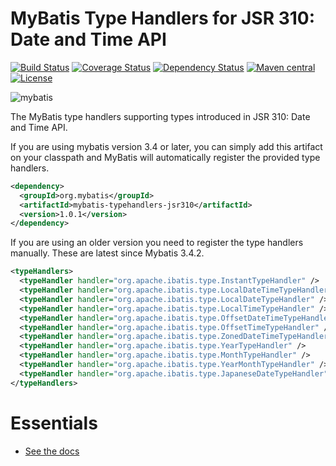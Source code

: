 # MyBatis Type Handlers for JSR 310: Date and Time API

[![Build Status](https://travis-ci.org/mybatis/typehandlers-jsr310.svg?branch=master)](https://travis-ci.org/mybatis/typehandlers-jsr310)
[![Coverage Status](https://coveralls.io/repos/github/mybatis/typehandlers-jsr310/badge.svg?branch=master)](https://coveralls.io/github/mybatis/typehandlers-jsr310?branch=master)
[![Dependency Status](https://www.versioneye.com/user/projects/56ef43cb35630e00388897bb/badge.svg?style=flat)](https://www.versioneye.com/user/projects/56ef43cb35630e00388897bb)
[![Maven central](https://maven-badges.herokuapp.com/maven-central/org.mybatis/mybatis-typehandlers-jsr310/badge.svg)](https://maven-badges.herokuapp.com/maven-central/org.mybatis/mybatis-typehandlers-jsr310)
[![License](http://img.shields.io/:license-apache-brightgreen.svg)](http://www.apache.org/licenses/LICENSE-2.0.html)

![mybatis](http://mybatis.github.io/images/mybatis-logo.png)

The MyBatis type handlers supporting types introduced in JSR 310: Date and Time API.

If you are using mybatis version 3.4 or later, you can simply add this artifact on your classpath and MyBatis will automatically register the provided type handlers.

```xml
<dependency>
  <groupId>org.mybatis</groupId>
  <artifactId>mybatis-typehandlers-jsr310</artifactId>
  <version>1.0.1</version>
</dependency>
```

If you are using an older version you need to register the type handlers manually.  These are latest since Mybatis 3.4.2.

```xml
<typeHandlers>
  <typeHandler handler="org.apache.ibatis.type.InstantTypeHandler" />
  <typeHandler handler="org.apache.ibatis.type.LocalDateTimeTypeHandler" />
  <typeHandler handler="org.apache.ibatis.type.LocalDateTypeHandler" />
  <typeHandler handler="org.apache.ibatis.type.LocalTimeTypeHandler" />
  <typeHandler handler="org.apache.ibatis.type.OffsetDateTimeTypeHandler" />
  <typeHandler handler="org.apache.ibatis.type.OffsetTimeTypeHandler" />
  <typeHandler handler="org.apache.ibatis.type.ZonedDateTimeTypeHandler" />
  <typeHandler handler="org.apache.ibatis.type.YearTypeHandler" />
  <typeHandler handler="org.apache.ibatis.type.MonthTypeHandler" />
  <typeHandler handler="org.apache.ibatis.type.YearMonthTypeHandler" />
  <typeHandler handler="org.apache.ibatis.type.JapaneseDateTypeHandler" />
</typeHandlers>
```

# Essentials

* [See the docs](http://mybatis.github.io/mybatis-3)
